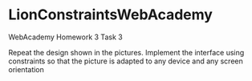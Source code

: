 # LionConstraintsWebAcademy

WebAcademy Homework 3
Task 3

Repeat the design shown in the pictures. Implement the interface using constraints so that the picture is adapted to any device and any screen orientation
